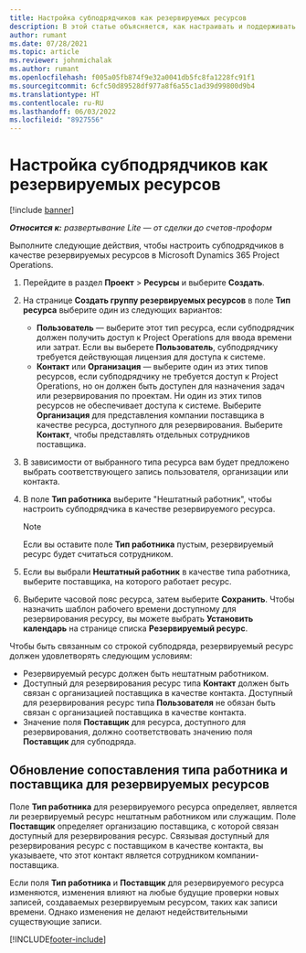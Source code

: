 ```yaml
---
title: Настройка субподрядчиков как резервируемых ресурсов
description: В этой статье объясняется, как настраивать и поддерживать ресурсы субподрядчиков, созданные из пользователей и контактов в системе, чтобы их можно было связать с субподрядами в Microsoft Dynamics 365 Project Operations.
author: rumant
ms.date: 07/28/2021
ms.topic: article
ms.reviewer: johnmichalak
ms.author: rumant
ms.openlocfilehash: f005a05fb874f9e32a0041db5fc8fa1228fc91f1
ms.sourcegitcommit: 6cfc50d89528df977a8f6a55c1ad39d99800d9b4
ms.translationtype: HT
ms.contentlocale: ru-RU
ms.lasthandoff: 06/03/2022
ms.locfileid: "8927556"
---
```

# <a name="set-up-subcontractors-as-bookable-resources"></a>Настройка субподрядчиков как резервируемых ресурсов

[!include [banner](../../includes/dataverse-preview.md)]

_**Относится к:** развертывание Lite — от сделки до счетов-проформ_

Выполните следующие действия, чтобы настроить субподрядчиков в качестве резервируемых ресурсов в Microsoft Dynamics 365 Project Operations.

1. Перейдите в раздел **Проект** \> **Ресурсы** и выберите **Создать**.
2. На странице **Создать группу резервируемых ресурсов** в поле **Тип ресурса** выберите один из следующих вариантов:

    - **Пользователь** — выберите этот тип ресурса, если субподрядчик должен получить доступ к Project Operations для ввода времени или затрат. Если вы выберете **Пользователь**, субподрядчику требуется действующая лицензия для доступа к системе.
    - **Контакт** или **Организация** — выберите один из этих типов ресурсов, если субподрядчику не требуется доступ к Project Operations, но он должен быть доступен для назначения задач или резервирования по проектам. Ни один из этих типов ресурсов не обеспечивает доступа к системе. Выберите **Организация** для представления компании поставщика в качестве ресурса, доступного для резервирования. Выберите **Контакт**, чтобы представлять отдельных сотрудников поставщика.

3. В зависимости от выбранного типа ресурса вам будет предложено выбрать соответствующего запись пользователя, организации или контакта.
4. В поле **Тип работника** выберите "Нештатный работник", чтобы настроить субподрядчика в качестве резервируемого ресурса.

    > [!NOTE]
    > Если вы оставите поле **Тип работника** пустым, резервируемый ресурс будет считаться сотрудником.

5. Если вы выбрали **Нештатный работник** в качестве типа работника, выберите поставщика, на которого работает ресурс.
6. Выберите часовой пояс ресурса, затем выберите **Сохранить**. Чтобы назначить шаблон рабочего времени доступному для резервирования ресурсу, вы можете выбрать **Установить календарь** на странице списка **Резервируемый ресурс**.

Чтобы быть связанным со строкой субподряда, резервируемый ресурс должен удовлетворять следующим условиям:

- Резервируемый ресурс должен быть нештатным работником.
- Доступный для резервирования ресурс типа **Контакт** должен быть связан с организацией поставщика в качестве контакта. Доступный для резервирования ресурс типа **Пользователя** не обязан быть связан с организацией поставщика в качестве контакта.
- Значение поля **Поставщик** для ресурса, доступного для резервирования, должно соответствовать значению поля **Поставщик** для субподряда.

## <a name="update-the-type-of-worker-and-vendor-mapping-for-bookable-resources"></a>Обновление сопоставления типа работника и поставщика для резервируемых ресурсов

Поле **Тип работника** для резервируемого ресурса определяет, является ли резервируемый ресурс нештатным работником или служащим. Поле **Поставщик** определяет организацию поставщика, с которой связан доступный для резервирования ресурс. Связывая доступный для резервирования ресурс с поставщиком в качестве контакта, вы указываете, что этот контакт является сотрудником компании-поставщика.

Если поля **Тип работника** и **Поставщик** для резервируемого ресурса изменяются, изменения влияют на любые будущие проверки новых записей, создаваемых резервируемым ресурсом, таких как записи времени. Однако изменения не делают недействительными существующие записи.

[!INCLUDE[footer-include](../../includes/footer-banner.md)]

